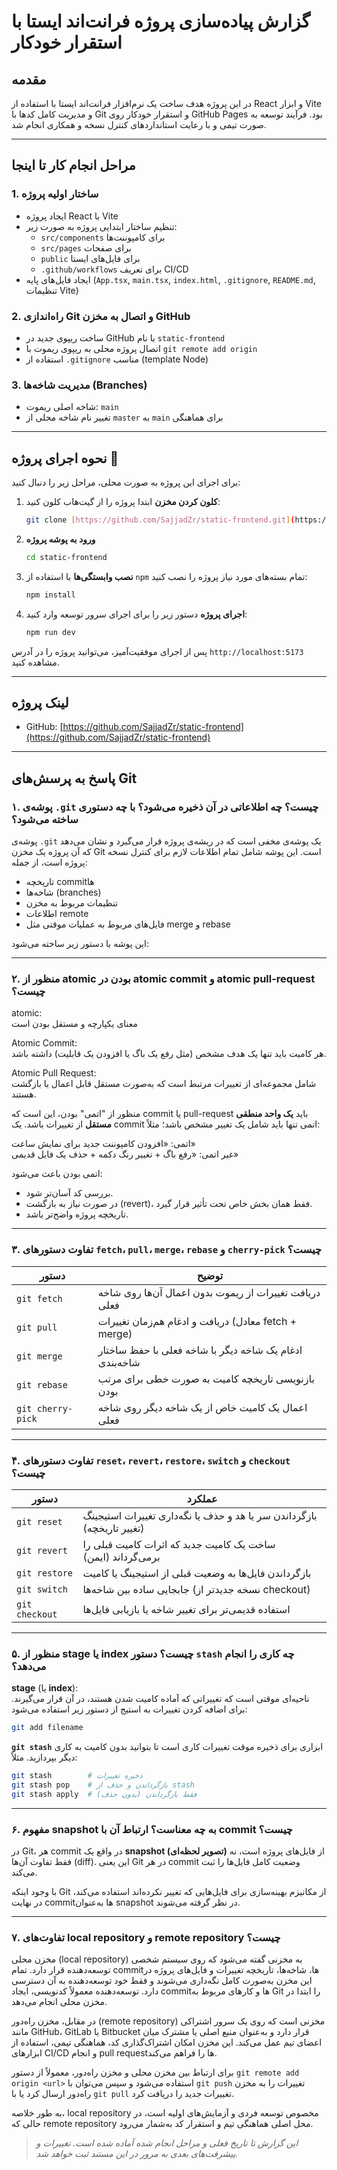 # گزارش پیاده‌سازی پروژه فرانت‌اند ایستا با استقرار خودکار

## مقدمه

در این پروژه هدف ساخت یک نرم‌افزار فرانت‌اند ایستا با استفاده از React و ابزار Vite و مدیریت کامل کدها با Git و استقرار خودکار روی GitHub Pages بود. فرآیند توسعه به صورت تیمی و با رعایت استانداردهای کنترل نسخه و همکاری انجام شد.

---

## مراحل انجام کار تا اینجا

### 1. ساختار اولیه پروژه

- ایجاد پروژه React با Vite
- تنظیم ساختار ابتدایی پروژه به صورت زیر:
  - `src/components` برای کامپوننت‌ها
  - `src/pages` برای صفحات
  - `public` برای فایل‌های ایستا
  - `.github/workflows` برای تعریف CI/CD
- ایجاد فایل‌های پایه (`App.tsx`, `main.tsx`, `index.html`, `.gitignore`, `README.md`, تنظیمات Vite)

### 2. راه‌اندازی Git و اتصال به مخزن GitHub

- ساخت ریپوی جدید در GitHub با نام `static-frontend`
- اتصال پروژه محلی به ریپوی ریموت با `git remote add origin`
- استفاده از `.gitignore` مناسب (template Node)

### 3. مدیریت شاخه‌ها (Branches)

- شاخه اصلی ریموت: `main`
- تغییر نام شاخه محلی از `master` به `main` برای هماهنگی

---

## نحوه اجرای پروژه 🚀

برای اجرای این پروژه به صورت محلی، مراحل زیر را دنبال کنید:

1.  **کلون کردن مخزن**
    ابتدا پروژه را از گیت‌هاب کلون کنید:
    ```bash
    git clone [https://github.com/SajjadZr/static-frontend.git](https://github.com/SajjadZr/static-frontend.git)
    ```

2.  **ورود به پوشه پروژه**
    ```bash
    cd static-frontend
    ```

3.  **نصب وابستگی‌ها**
    با استفاده از `npm` تمام بسته‌های مورد نیاز پروژه را نصب کنید:
    ```bash
    npm install
    ```

4.  **اجرای پروژه**
    دستور زیر را برای اجرای سرور توسعه وارد کنید:
    ```bash
    npm run dev
    ```

پس از اجرای موفقیت‌آمیز، می‌توانید پروژه را در آدرس `http://localhost:5173` مشاهده کنید.

---

## لینک پروژه

-   GitHub: [https://github.com/SajjadZr/static-frontend](https://github.com/SajjadZr/static-frontend)

---


##  پاسخ به پرسش‌های Git

###  ۱. پوشه‌ی `.git` چیست؟ چه اطلاعاتی در آن ذخیره می‌شود؟ با چه دستوری ساخته می‌شود؟

پوشه‌ی `.git` یک پوشه‌ی مخفی است که در ریشه‌ی پروژه قرار می‌گیرد و نشان می‌دهد که آن پروژه یک مخزن Git است. این پوشه شامل تمام اطلاعات لازم برای کنترل نسخه پروژه است، از جمله:

- تاریخچه commitها
- شاخه‌ها (branches)
- تنظیمات مربوط به مخزن
- اطلاعات remote
- فایل‌های مربوط به عملیات موقتی مثل merge و rebase

این پوشه با دستور زیر ساخته می‌شود:


---

###  ۲. منظور از atomic بودن در atomic commit و atomic pull-request چیست؟

atomic:  
 معنای یکپارچه و مستقل بودن است

Atomic Commit:  
 هر کامیت باید تنها یک هدف مشخص (مثل رفع یک باگ یا افزودن یک قابلیت) داشته باشد.  

Atomic Pull Request:   
شامل مجموعه‌ای از تغییرات مرتبط است که به‌صورت مستقل قابل اعمال یا بازگشت هستند.


منظور از "اتمی" بودن، این است که commit یا pull-request باید **یک واحد منطقی مستقل** از تغییرات باشد. یک commit اتمی تنها باید شامل یک تغییر مشخص باشد؛ مثلاً:

 اتمی: «افزودن کامپوننت جدید برای نمایش ساعت»  
 غیر اتمی: «رفع باگ + تغییر رنگ دکمه + حذف یک فایل قدیمی»

اتمی بودن باعث می‌شود:
- بررسی کد آسان‌تر شود.
- در صورت نیاز به بازگشت (revert)، فقط همان بخش خاص تحت تأثیر قرار گیرد.
- تاریخچه پروژه واضح‌تر باشد.

---

###  ۳. تفاوت دستورهای `fetch`، `pull`، `merge`، `rebase` و `cherry-pick` چیست؟

| دستور            | توضیح |
|------------------|-------|
| `git fetch`      | دریافت تغییرات از ریموت بدون اعمال آن‌ها روی شاخه فعلی |
| `git pull`       | دریافت و ادغام هم‌زمان تغییرات (معادل fetch + merge) |
| `git merge`      | ادغام یک شاخه دیگر با شاخه فعلی با حفظ ساختار شاخه‌بندی |
| `git rebase`     | بازنویسی تاریخچه کامیت به صورت خطی برای مرتب بودن |
| `git cherry-pick`| اعمال یک کامیت خاص از یک شاخه دیگر روی شاخه فعلی |

---

###  ۴. تفاوت دستورهای `reset`، `revert`، `restore`، `switch` و `checkout` چیست؟

| دستور           | عملکرد |
|-----------------|---------|
| `git reset`     | بازگرداندن سر یا هد و حذف یا نگه‌داری تغییرات استیجینگ (تغییر تاریخچه) |
| `git revert`    | ساخت یک کامیت جدید که اثرات کامیت قبلی را برمی‌گرداند (ایمن) |
| `git restore`   | بازگرداندن فایل‌ها به وضعیت قبلی از استیجینگ یا کامیت |
| `git switch`    | جابجایی ساده بین شاخه‌ها (نسخه جدیدتر از checkout) |
| `git checkout`  | استفاده قدیمی‌تر برای تغییر شاخه یا بازیابی فایل‌ها |

---

###  ۵. منظور از stage یا index چیست؟ دستور `stash` چه کاری را انجام می‌دهد؟

**stage** (یا **index**):  
 ناحیه‌ای موقتی است که تغییراتی که آماده کامیت شدن هستند، در آن قرار می‌گیرند. برای اضافه کردن تغییرات به استیج از دستور زیر استفاده می‌شود:

```bash
git add filename
```

**`git stash`** ابزاری برای ذخیره موقت تغییرات کاری است تا بتوانید بدون کامیت به کاری دیگر بپردازید. مثلاً:

```bash
git stash        # ذخیره تغییرات
git stash pop    # بازگرداندن و حذف از stash
git stash apply  # فقط بازگرداندن (بدون حذف)
```

---

###  ۶. مفهوم snapshot به چه معناست؟ ارتباط آن با commit چیست؟

در Git، هر commit در واقع یک **snapshot (تصویر لحظه‌ای)** از فایل‌های پروژه است، نه فقط تفاوت آن‌ها (diff). این یعنی Git در هر commit وضعیت کامل فایل‌ها را ثبت می‌کند.

با وجود اینکه Git از مکانیزم بهینه‌سازی برای فایل‌هایی که تغییر نکرده‌اند استفاده می‌کند، در نهایت commit‌ها به‌عنوان snapshot در نظر گرفته می‌شوند.



---

###  ۷. تفاوت‌های local repository و remote repository چیست؟

مخزن محلی (local repository) به مخزنی گفته می‌شود که روی سیستم شخصی توسعه‌دهنده قرار دارد. تمام commitها، شاخه‌ها، تاریخچه تغییرات و فایل‌های پروژه در این مخزن به‌صورت کامل نگه‌داری می‌شوند و فقط خود توسعه‌دهنده به آن دسترسی دارد. توسعه‌دهنده معمولاً کدنویسی، ایجاد commitها و کارهای مربوط به Git را ابتدا در مخزن محلی انجام می‌دهد.

در مقابل، مخزن راه‌دور (remote repository) مخزنی است که روی یک سرور اشتراکی مانند GitHub، GitLab یا Bitbucket قرار دارد و به‌عنوان منبع اصلی یا مشترک میان اعضای تیم عمل می‌کند. این مخزن امکان اشتراک‌گذاری کد، هماهنگی تیمی، استفاده از ابزارهای CI/CD و انجام pull requestها را فراهم می‌کند.

برای ارتباط بین مخزن محلی و مخزن راه‌دور، معمولاً از دستور `git remote add origin <url>` استفاده می‌شود و سپس می‌توان با `git push` تغییرات را به مخزن راه‌دور ارسال کرد یا با `git pull` تغییرات جدید را دریافت کرد.

به طور خلاصه، local repository مخصوص توسعه فردی و آزمایش‌های اولیه است، در حالی که remote repository محل اصلی هماهنگی تیم و استقرار کد به‌شمار می‌رود.


> *این گزارش تا تاریخ فعلی و مراحل انجام شده آماده شده است. تغییرات و پیشرفت‌های بعدی به مرور در این مستند ثبت خواهد شد.*
